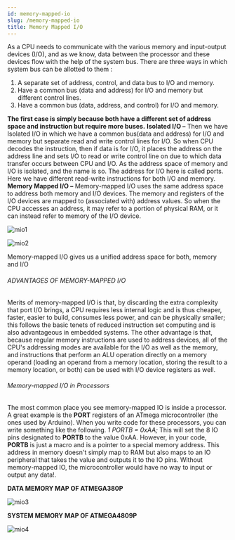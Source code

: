 ```yaml
---
id: memory-mapped-io
slug: /memory-mapped-io
title: Memory Mapped I/O
---
```


As a CPU needs to communicate with the various memory and input-output devices
(I/O), and as we know, data between the processor and these devices flow with
the help of the system bus. There are three ways in which system bus can be
allotted to them :

1. A separate set of address, control, and data bus to I/O and memory.
2. Have a common bus (data and address) for I/O and memory but different control
   lines.
3. Have a common bus (data, address, and control) for I/O and memory.

**The first case is simply because both have a different set of address space
and instruction but require more buses.** **Isolated I/O –** Then we have
Isolated I/O in which we have a common bus(data and address) for I/O and memory
but separate read and write control lines for I/O. So when CPU decodes the
instruction, then if data is for I/O, it places the address on the address line
and sets I/O to read or write control line on due to which data transfer occurs
between CPU and I/O. As the address space of memory and I/O is isolated, and the
name is so. The address for I/O here is called ports. Here we have different
read-write instructions for both I/O and memory. **Memory Mapped I/O –**
Memory-mapped I/O uses the same address space to address both memory and I/O
devices. The memory and registers of the I/O devices are mapped to (associated
with) address values. So when the CPU accesses an address, it may refer to a
portion of physical RAM, or it can instead refer to memory of the I/O device.

![mio1](https://github.com/Mshivam2409/RustDuino-Docs/blob/master/docs/embedded/mio1.png?raw=true)

![mio2](https://github.com/Mshivam2409/RustDuino-Docs/blob/master/docs/embedded/mio2.jpg?raw=true)

Memory-mapped I/O gives us a unified address space for both, memory and I/O

###### ADVANTAGES OF MEMORY-MAPPED I/O

Merits of memory-mapped I/O is that, by discarding the extra complexity that
port I/O brings, a CPU requires less internal logic and is thus cheaper, faster,
easier to build, consumes less power, and can be physically smaller; this
follows the basic tenets of reduced instruction set computing and is also
advantageous in embedded systems. The other advantage is that, because regular
memory instructions are used to address devices, all of the CPU's addressing
modes are available for the I/O as well as the memory, and instructions that
perform an ALU operation directly on a memory operand (loading an operand from a
memory location, storing the result to a memory location, or both) can be used
with I/O device registers as well.

###### Memory-mapped I/O in Processors

The most common place you see memory-mapped IO is inside a processor. A great
example is the **PORT** registers of an ATmega microcontroller (the ones used by
Arduino). When you write code for these processors, you can write something like
the following. _1 PORTB = 0xAA;_ This will set the 8 IO pins designated to
**PORTB** to the value 0xAA. However, in your code, **PORTB** is just a macro
and is a pointer to a special memory address. This address in memory doesn't
simply map to RAM but also maps to an IO peripheral that takes the value and
outputs it to the IO pins. Without memory-mapped IO, the microcontroller would
have no way to input or output any data!.

**DATA MEMORY MAP OF ATMEGA380P**

![mio3](https://github.com/Mshivam2409/RustDuino-Docs/blob/master/docs/embedded/mio3.png?raw=true)

**SYSTEM MEMORY MAP OF ATMEGA4809P**

![mio4](https://github.com/Mshivam2409/RustDuino-Docs/blob/master/docs/embedded/mio4.png?raw=true)
